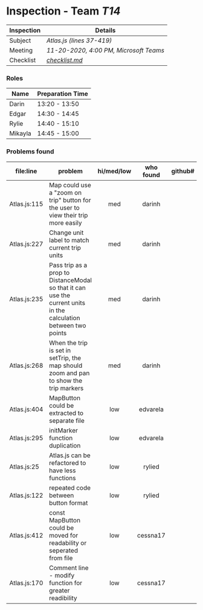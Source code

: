 # Inspection - Team *T14* 
 
| Inspection | Details |
| ----- | ----- |
| Subject | *Atlas.js (lines 37-419)* |
| Meeting | *11-20-2020, 4:00 PM, Microsoft Teams* |
| Checklist | *[checklist.md](https://github.com/csucs314f20/t14/blob/master/reports/checklist.md)* |

### Roles

| Name | Preparation Time |
| ---- | ---- |
| Darin | 13:20 - 13:50 |
| Edgar | 14:30 - 14:45 |
| Rylie | 14:40 - 15:10 |
| Mikayla | 14:45 - 15:00 |

### Problems found

| file:line | problem | hi/med/low | who found | github# |
| --- | --- | :---: | :---: | --- |
| Atlas.js:115 | Map could use a "zoom on trip" button for the user to view their trip more easily | med | darinh | |
| Atlas.js:227 | Change unit label to match current trip units | med | darinh | |
| Atlas.js:235 | Pass trip as a prop to DistanceModal so that it can use the current units in the calculation between two points | med | darinh | |
| Atlas.js:268 | When the trip is set in setTrip, the map should zoom and pan to show the trip markers | med | darinh | |
| Atlas.js:404 | MapButton could be extracted to separate file | low | edvarela | |
| Atlas.js:295 | initMarker function duplication | low | edvarela | |
| Atlas.js:25 | Atlas.js can be refactored to have less functions | low | rylied | |
| Atlas.js:122 | repeated code between button format | low | rylied | |
| Atlas.js:412 | const MapButton could be moved for readability or seperated from file | low | cessna17 |
| Atlas.js:170 | Comment line - modify function for greater readibility | low | cessna17 |
